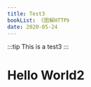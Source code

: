 ```yaml
---
title: Test3
bookList: 《图解HTTP》
date: 2020-05-24
---
```


:::tip
This is a test3
:::

<!-- more -->


# Hello World2
